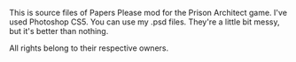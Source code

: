 This is source files of Papers Please mod for the Prison Architect game. I've used Photoshop CS5.
You can use my .psd files. They're a little bit messy, but it's better than nothing.

All rights belong to their respective owners.